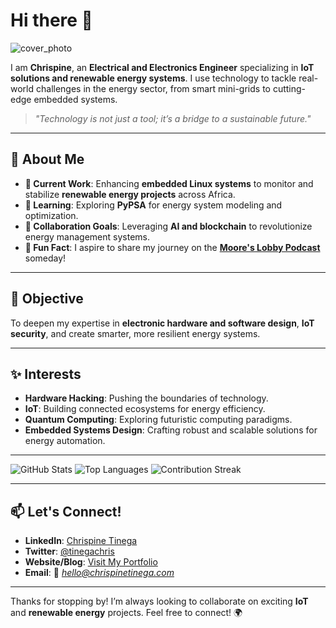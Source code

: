 # Hi there 👋

![cover_photo](https://github.com/user-attachments/assets/2589faaa-f8b0-4003-b55f-2289f7ee63c9)

I am **Chrispine**, an **Electrical and Electronics Engineer** specializing in **IoT solutions and renewable energy systems**. I use technology to tackle real-world challenges in the energy sector, from smart mini-grids to cutting-edge embedded systems.

> _"Technology is not just a tool; it’s a bridge to a sustainable future."_

---

## 🌟 **About Me**

- **🔭 Current Work**: Enhancing **embedded Linux systems** to monitor and stabilize **renewable energy projects** across Africa.
- **🌱 Learning**: Exploring **PyPSA** for energy system modeling and optimization.
- **👯 Collaboration Goals**: Leveraging **AI and blockchain** to revolutionize energy management systems.
- **📜 Fun Fact**: I aspire to share my journey on the **[Moore's Lobby Podcast](https://www.allaboutcircuits.com/podcast/)** someday!

---

## 🥅 **Objective**

To deepen my expertise in **electronic hardware and software design**, **IoT security**, and create smarter, more resilient energy systems.

---

## ✨ **Interests**

- **Hardware Hacking**: Pushing the boundaries of technology.
- **IoT**: Building connected ecosystems for energy efficiency.
- **Quantum Computing**: Exploring futuristic computing paradigms.
- **Embedded Systems Design**: Crafting robust and scalable solutions for energy automation.

---

![GitHub Stats](https://github-readme-stats.vercel.app/api?username=tinegachris&show_icons=true&theme=default)
![Top Languages](https://github-readme-stats.vercel.app/api/top-langs/?username=tinegachris&layout=compact&theme=default&hide=jupyter%20notebook)
![Contribution Streak](https://github-readme-streak-stats.herokuapp.com/?user=tinegachris&theme=default)

---

## 📫 **Let's Connect!**

- **LinkedIn**: [Chrispine Tinega](https://linkedin.com/in/tinegachris)
- **Twitter**: [@tinegachris](https://twitter.com/tinegachris)
- **Website/Blog**: [Visit My Portfolio](https://chrispinetinega.com)
- **Email**: 📧 _[hello@chrispinetinega.com](mailto:hello@chrispinetinega.com)_

---

Thanks for stopping by! I’m always looking to collaborate on exciting **IoT** and **renewable energy** projects. Feel free to connect! 🌍

<!--
# Hi there 👋

[cover_photo](https://github.com/user-attachments/assets/2589faaa-f8b0-4003-b55f-2289f7ee63c9)

I am an electrical and electronics engineer specializing in IoT and energy systems. Here, I implement source control in my projects.

[Tinegachris's GitHub stats](https://github-readme-stats.vercel.app/api?username=tinegachris&show_icons=true&theme=default) [![Top Langs](https://github-readme-stats.vercel.app/api/top-langs/?username=tinegachris&layout=compact&hide=jupyter%20notebook)](https://github.com/tinegachris/tinegachris)

**tinegachris/tinegachris** is a ✨ _special_ ✨ repository because its `README.md` (this file) appears on your GitHub profile.

Here are some ideas to get you started:

- 🔭 I’m currently working on ...
- 🌱 I’m currently learning ...
- 👯 I’m looking to collaborate on ...
- 🤔 I’m looking for help with ...
- 💬 Ask me about ...
- 📫 How to reach me: the email is on my profile
- 😄 Pronouns: he/him
- ⚡ Fun fact: I can cram 10 digits with a 2 seconds glance!
-->
